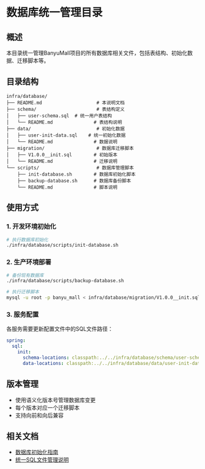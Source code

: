 # 数据库统一管理目录

## 概述

本目录统一管理BanyuMall项目的所有数据库相关文件，包括表结构、初始化数据、迁移脚本等。

## 目录结构

```
infra/database/
├── README.md                    # 本说明文档
├── schema/                      # 表结构定义
│   ├── user-schema.sql  # 统一用户表结构
│   └── README.md               # 表结构说明
├── data/                        # 初始化数据
│   ├── user-init-data.sql    # 统一初始化数据
│   └── README.md               # 数据说明
├── migration/                   # 数据库迁移脚本
│   ├── V1.0.0__init.sql        # 初始版本
│   └── README.md               # 迁移说明
└── scripts/                     # 数据库管理脚本
    ├── init-database.sh        # 数据库初始化脚本
    ├── backup-database.sh      # 数据库备份脚本
    └── README.md               # 脚本说明
```

## 使用方式

### 1. 开发环境初始化
```bash
# 执行数据库初始化
./infra/database/scripts/init-database.sh
```

### 2. 生产环境部署
```bash
# 备份现有数据库
./infra/database/scripts/backup-database.sh

# 执行迁移脚本
mysql -u root -p banyu_mall < infra/database/migration/V1.0.0__init.sql
```

### 3. 服务配置
各服务需要更新配置文件中的SQL文件路径：

```yaml
spring:
  sql:
    init:
      schema-locations: classpath:../../infra/database/schema/user-schema.sql
      data-locations: classpath:../../infra/database/data/user-init-data.sql
```

## 版本管理

- 使用语义化版本号管理数据库变更
- 每个版本对应一个迁移脚本
- 支持向前和向后兼容

## 相关文档

- [数据库初始化指南](../../DATABASE-INIT-GUIDE.md)
- [统一SQL文件管理说明](../../UNIFIED-SQL-MANAGEMENT.md) 